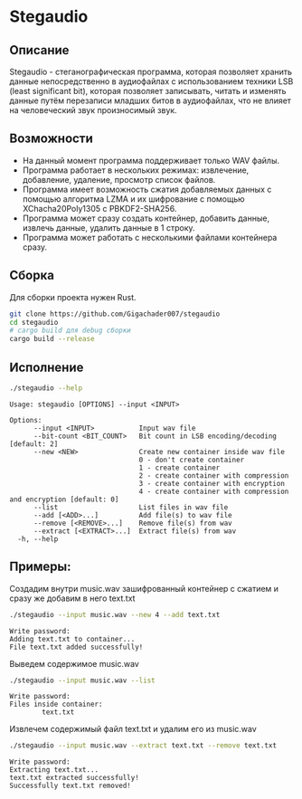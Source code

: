 # Stegaudio

## Описание

Stegaudio - стеганографическая программа, которая позволяет хранить данные непосредственно в аудиофайлах с использованием техники LSB (least significant bit), которая позволяет записывать, читать и изменять данные путём перезаписи младших битов в аудиофайлах, что не влияет на человеческий звук произносимый звук.

## Возможности

- На данный момент программа поддерживает только WAV файлы.
- Программа работает в нескольких режимах: извлечение, добавление, удаление, просмотр список файлов.
- Программа имеет возможность сжатия добавляемых данных с помощью алгоритма LZMA и их шифрование с помощью XChacha20Poly1305 с PBKDF2-SHA256.
- Программа может сразу создать контейнер, добавить данные, извлечь данные, удалить данные в 1 строку.
- Программа может работать с несколькими файлами контейнера сразу.

## Сборка

Для сборки проекта нужен Rust.

```bash
git clone https://github.com/Gigachader007/stegaudio
cd stegaudio
# cargo build для debug сборки
cargo build --release
```

## Исполнение

```bash
./stegaudio --help
```

```
Usage: stegaudio [OPTIONS] --input <INPUT>

Options:
      --input <INPUT>           Input wav file
      --bit-count <BIT_COUNT>   Bit count in LSB encoding/decoding [default: 2]
      --new <NEW>               Create new container inside wav file
                                0 - don't create container
                                1 - create container
                                2 - create container with compression
                                3 - create container with encryption
                                4 - create container with compression and encryption [default: 0]
      --list                    List files in wav file
      --add [<ADD>...]          Add file(s) to wav file
      --remove [<REMOVE>...]    Remove file(s) from wav
      --extract [<EXTRACT>...]  Extract file(s) from wav
  -h, --help
```

## Примеры:

Создадим внутри music.wav зашифрованный контейнер с сжатием и сразу же добавим в него text.txt

```bash
./stegaudio --input music.wav --new 4 --add text.txt
```

```
Write password: 
Adding text.txt to container...
File text.txt added successfully!
```

Выведем содержимое music.wav

```bash
./stegaudio --input music.wav --list
```

```
Write password: 
Files inside container: 
        text.txt

```

Извлечем содержимый файл text.txt и удалим его из music.wav
```bash
./stegaudio --input music.wav --extract text.txt --remove text.txt
```

```
Write password: 
Extracting text.txt...
text.txt extracted successfully!
Successfully text.txt removed!
```